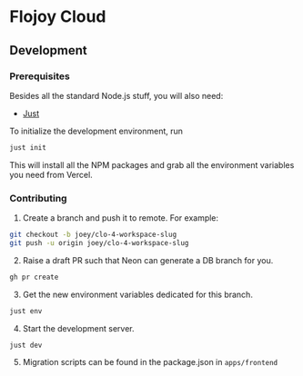 # Flojoy Cloud

## Development

### Prerequisites

Besides all the standard Node.js stuff, you will also need:

- [Just](https://just.systems)

To initialize the development environment, run

```bash
just init
```

This will install all the NPM packages and
grab all the environment variables you need from Vercel.

### Contributing

1. Create a branch and push it to remote. For example:

```bash
git checkout -b joey/clo-4-workspace-slug
git push -u origin joey/clo-4-workspace-slug
```

2. Raise a draft PR such that Neon can generate a DB branch for you.

```bash
gh pr create
```

3. Get the new environment variables dedicated for this branch.

```bash
just env
```

4. Start the development server.

```bash
just dev
```

5. Migration scripts can be found in the package.json in `apps/frontend`
